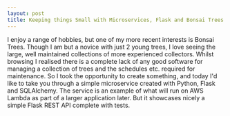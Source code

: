 ```yaml
---
layout: post
title: Keeping things Small with Microservices, Flask and Bonsai Trees
---
```


I enjoy a range of hobbies, but one of my more recent interests is Bonsai Trees. Though I am but a novice with just 2 young trees, I love seeing the large, well maintained collections of more experienced collectors. Whilst browsing I realised there is a complete lack of any good software for managing a collection of trees and the schedules etc. required for maintenance. So I took the opportunity to create something, and today I'd like to take you through a simple microservice created with Python, Flask and SQLAlchemy. The service is an example of what will run on AWS Lambda as part of a larger application later. But it showcases nicely a simple Flask REST API complete with tests.